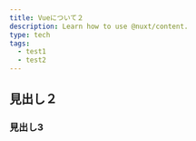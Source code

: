 ```yaml
---
title: Vueについて２
description: Learn how to use @nuxt/content.
type: tech
tags:
  - test1
  - test2
---
```


## 見出し２

### 見出し3
